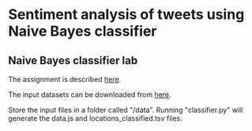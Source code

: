 # Sentiment analysis of tweets using Naive Bayes classifier
## Naive Bayes classifier lab

The assignment is described <a href="https://docs.google.com/document/d/19ScyNorSa9dAcObThK29aRqD_CXAZC163SWPD88GQ7A/edit?usp=sharing">here</a>.

The input datasets can be downloaded from <a href="https://drive.google.com/file/d/1Unf5fVhxy2HHetLASNSRBM-5mIz4UG2h/view?usp=sharing">here</a>.

Store the input files in a folder called "/data". Running "classifier.py" will generate the data.js and locations_classified.tsv files.